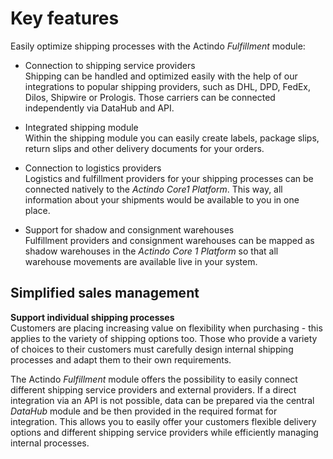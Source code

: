 # Key features

Easily optimize shipping processes with the Actindo *Fulfillment* module:

- Connection to shipping service providers  
Shipping can be handled and optimized easily with the help of our integrations to popular shipping providers, such as DHL, DPD, FedEx, Dilos, Shipwire or Prologis. Those carriers can be connected independently via DataHub and API.   

- Integrated shipping module  
Within the shipping module you can easily create labels, package slips, return slips and other delivery documents for your orders.

- Connection to logistics providers  
Logistics and fulfillment providers for your shipping processes can be connected natively to the *Actindo Core1 Platform*. This way, all information about your shipments would be available to you in one place.

- Support for shadow and consignment warehouses  
Fulfillment providers and consignment warehouses can be mapped as shadow warehouses in the *Actindo Core 1 Platform* so that all warehouse movements are available live in your system.  

[comment]: <> (Check, ob Info aus der Webseite allgemein aktuell, und konkret Integrated shipping module, Shadow / Consignment Warehouses)


## Simplified sales management

**Support individual shipping processes**   
Customers are placing increasing value on flexibility when purchasing - this applies to the variety of shipping options too. Those who provide a variety of choices to their customers must carefully design internal shipping processes and adapt them to their own requirements.  

The Actindo *Fulfillment* module offers the possibility to easily connect different shipping service providers and external providers. If a direct integration via an API is not possible, data can be prepared via the central *DataHub* module and be then provided in the required format for integration. This allows you to easily offer your customers flexible delivery options and different shipping service providers while efficiently managing internal processes.
